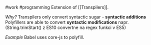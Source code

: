 #work #programming
Extension of [[Transpilers]].

*Why?*
Transpilers only convert syntactic sugar - **syntactic additions**
Polyfillers are able to convert **syntactic modifications** napr. (String.trimStart() z ES10 convertne na regex funkci v ES5)

*Example*
Babel uses core-js to polyfill. 